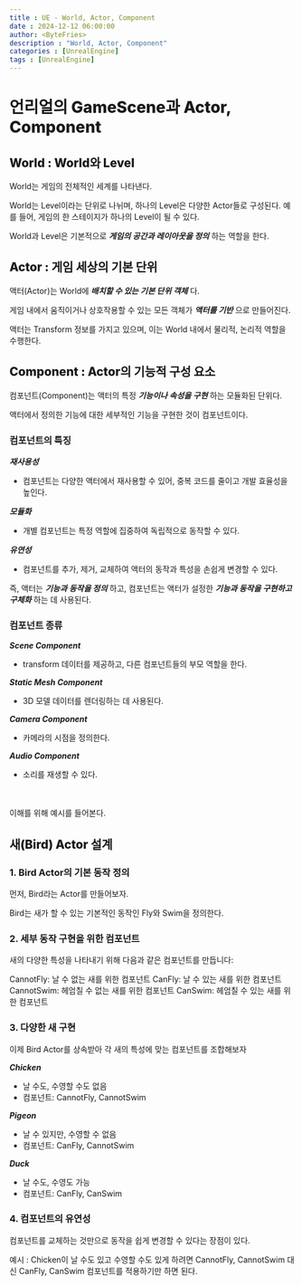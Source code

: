 ```yaml
---
title : UE - World, Actor, Component
date : 2024-12-12 06:00:00
author: <ByteFries>
description : "World, Actor, Component"
categories : [UnrealEngine]
tags : [UnrealEngine]
---
```


# <span style = "font-weight: 800;">언리얼의 GameScene과 Actor, Component</span>

## <span style = "font-weight: 800;">World : World와 Level</span>

World는 게임의 전체적인 세계를 나타낸다.

World는 Level이라는 단위로 나뉘며, 하나의 Level은 다양한 Actor들로 구성된다. 예를 들어, 게임의 한 스테이지가 하나의 Level이 될 수 있다.

World과 Level은 기본적으로 ___게임의 공간과 레이아웃을 정의___ 하는 역할을 한다.

## <span style = "font-weight: 800;">Actor : 게임 세상의 기본 단위</span>
액터(Actor)는 World에 ___배치할 수 있는 기본 단위 객체___ 다.

게임 내에서 움직이거나 상호작용할 수 있는 모든 객체가 ___액터를 기반___ 으로 만들어진다. 

액터는 Transform 정보를 가지고 있으며, 이는 World 내에서 물리적, 논리적 역할을 수행한다.

## <span style = "font-weight: 800;">Component : Actor의 기능적 구성 요소</span>
컴포넌트(Component)는 액터의 특정 ___기능이나 속성을 구현___ 하는 모듈화된 단위다. 

액터에서 정의한 기능에 대한 세부적인 기능을 구현한 것이 컴포넌트이다.

### <span style = "font-weight: 800;">컴포넌트의 특징</span>
***재사용성***
- 컴포넌트는 다양한 액터에서 재사용할 수 있어, 중복 코드를 줄이고 개발 효율성을 높인다.

***모듈화***
- 개별 컴포넌트는 특정 역할에 집중하여 독립적으로 동작할 수 있다.

***유연성***
- 컴포넌트를 추가, 제거, 교체하여 액터의 동작과 특성을 손쉽게 변경할 수 있다.

즉, 액터는 ___기능과 동작을 정의___ 하고, 컴포넌트는 액터가 설정한 ___기능과 동작을 구현하고 구체화___ 하는 데 사용된다.

### <span style = "font-weight: 800;">컴포넌트 종류</span>

***Scene Component***
- transform 데이터를 제공하고, 다른 컴포넌트들의 부모 역할을 한다.

***Static Mesh Component***
- 3D 모델 데이터를 렌더링하는 데 사용된다.

***Camera Component***
- 카메라의 시점을 정의한다.

***Audio Component***
- 소리를 재생할 수 있다.

<br><br>
이해를 위해 예시를 들어본다.

## <span style = "font-weight: 800;">새(Bird) Actor 설계</span>

### 1. Bird Actor의 기본 동작 정의

먼저, Bird라는 Actor를 만들어보자.

Bird는 새가 할 수 있는 기본적인 동작인 Fly와 Swim을 정의한다.

### 2. 세부 동작 구현을 위한 컴포넌트
새의 다양한 특성을 나타내기 위해 다음과 같은 컴포넌트를 만듭니다:

CannotFly: 날 수 없는 새를 위한 컴포넌트
CanFly: 날 수 있는 새를 위한 컴포넌트
CannotSwim: 헤엄칠 수 없는 새를 위한 컴포넌트
CanSwim: 헤엄칠 수 있는 새를 위한 컴포넌트

### 3. 다양한 새 구현
이제 Bird Actor를 상속받아 각 새의 특성에 맞는 컴포넌트를 조합해보자

***Chicken***  
  - 날 수도, 수영할 수도 없음  
  - 컴포넌트: CannotFly, CannotSwim  

***Pigeon***  
  - 날 수 있지만, 수영할 수 없음  
  - 컴포넌트: CanFly, CannotSwim  

***Duck***  
  - 날 수도, 수영도 가능  
  - 컴포넌트: CanFly, CanSwim  

### 4. 컴포넌트의 유연성

컴포넌트를 교체하는 것만으로 동작을 쉽게 변경할 수 있다는 장점이 있다.  

예시 : Chicken이 날 수도 있고 수영할 수도 있게 하려면
CannotFly, CannotSwim 대신 CanFly, CanSwim 컴포넌트를 적용하기만 하면 된다.
